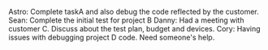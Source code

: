 Astro: Complete taskA and also debug the code reflected by the customer. 
Sean: Complete the initial test for project B
Danny: Had a meeting with customer C. Discuss about the test plan, budget and devices. 
Cory: Having issues with debugging project D code. Need someone's help. 

